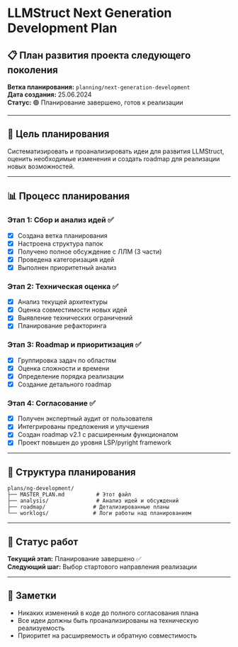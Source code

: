 # LLMStruct Next Generation Development Plan

## 📋 План развития проекта следующего поколения

**Ветка планирования:** `planning/next-generation-development`  
**Дата создания:** 25.06.2024  
**Статус:** 🟢 Планирование завершено, готов к реализации

---

## 🎯 Цель планирования

Систематизировать и проанализировать идеи для развития LLMStruct, оценить необходимые изменения и создать roadmap для реализации новых возможностей.

---

## 📊 Процесс планирования

### Этап 1: Сбор и анализ идей ✅
- [x] Создана ветка планирования
- [x] Настроена структура папок
- [x] Получено полное обсуждение с ЛЛМ (3 части)
- [x] Проведена категоризация идей
- [x] Выполнен приоритетный анализ

### Этап 2: Техническая оценка ✅
- [x] Анализ текущей архитектуры
- [x] Оценка совместимости новых идей
- [x] Выявление технических ограничений
- [x] Планирование рефакторинга

### Этап 3: Roadmap и приоритизация ✅
- [x] Группировка задач по областям
- [x] Оценка сложности и времени
- [x] Определение порядка реализации
- [x] Создание детального roadmap

### Этап 4: Согласование ✅
- [x] Получен экспертный аудит от пользователя
- [x] Интегрированы предложения и улучшения
- [x] Создан roadmap v2.1 с расширенным функционалом
- [x] Проект повышен до уровня LSP/pyright framework

---

## 📁 Структура планирования

```
plans/ng-development/
├── MASTER_PLAN.md          # Этот файл
├── analysis/               # Анализ идей и обсуждений
├── roadmap/               # Детализированные планы
└── worklogs/              # Логи работы над планированием
```

---

## 🔄 Статус работ

**Текущий этап:** Планирование завершено ✅  
**Следующий шаг:** Выбор стартового направления реализации

---

## 📝 Заметки

- Никаких изменений в коде до полного согласования плана
- Все идеи должны быть проанализированы на техническую реализуемость
- Приоритет на расширяемость и обратную совместимость 